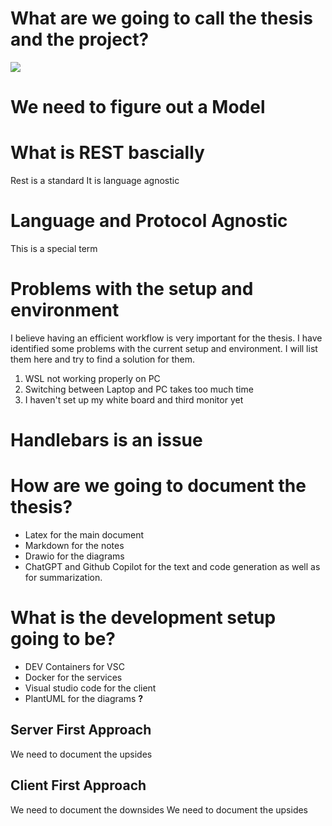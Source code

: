 # What are we going to call the thesis and the project?

![](context.png)

# We need to figure out a Model

# What is REST bascially

Rest is a standard
It is language agnostic

# Language and Protocol Agnostic

This is a special term

# Problems with the setup and environment

I believe having an efficient workflow is very important for the thesis. I have identified some problems with the current setup and environment. I will list them here and try to find a solution for them.

1. WSL not working properly on PC
2. Switching between Laptop and PC takes too much time
3. I haven't set up my white board and third monitor yet

# Handlebars is an issue

# How are we going to document the thesis?

- Latex for the main document
- Markdown for the notes
- Drawio for the diagrams
- ChatGPT and Github Copilot for the text and code generation as well as for summarization.

# What is the development setup going to be?

- DEV Containers for VSC
- Docker for the services
- Visual studio code for the client
- PlantUML for the diagrams **?**

## Server First Approach

We need to document the upsides

## Client First Approach

We need to document the downsides
We need to document the upsides
